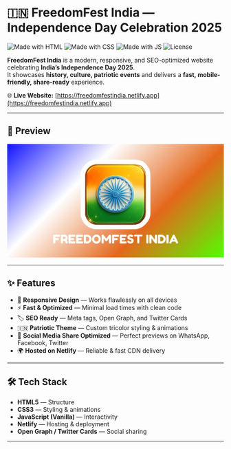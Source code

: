 # 🇮🇳 FreedomFest India — Independence Day Celebration 2025

![Made with HTML](https://img.shields.io/badge/Made%20with-HTML-orange)
![Made with CSS](https://img.shields.io/badge/Made%20with-CSS-blue)
![Made with JS](https://img.shields.io/badge/Made%20with-JavaScript-yellow)
![License](https://img.shields.io/badge/License-MIT-green)

**FreedomFest India** is a modern, responsive, and SEO-optimized website celebrating **India’s Independence Day 2025**.  
It showcases **history, culture, patriotic events** and delivers a **fast, mobile-friendly, share-ready** experience.

🌐 **Live Website:** [https://freedomfestindia.netlify.app](https://freedomfestindia.netlify.app)  

---

## 📸 Preview
![Website Screenshot](Happy-Independence-Day/icons/freedomfest-india-independence-day-2025.jpg)

---

## ✨ Features
- 📱 **Responsive Design** — Works flawlessly on all devices  
- ⚡ **Fast & Optimized** — Minimal load times with clean code  
- 🏷 **SEO Ready** — Meta tags, Open Graph, and Twitter Cards  
- 🇮🇳 **Patriotic Theme** — Custom tricolor styling & animations  
- 🔗 **Social Media Share Optimized** — Perfect previews on WhatsApp, Facebook, Twitter  
- 🌍 **Hosted on Netlify** — Reliable & fast CDN delivery  

---

## 🛠 Tech Stack
- **HTML5** — Structure
- **CSS3** — Styling & animations
- **JavaScript (Vanilla)** — Interactivity
- **Netlify** — Hosting & deployment
- **Open Graph / Twitter Cards** — Social sharing

---


